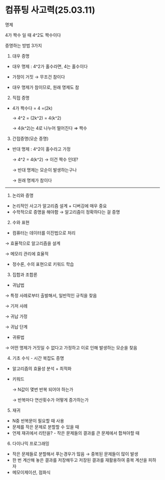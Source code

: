 # 컴퓨팅 사고력(25.03.11)

명제

4가 짝수 일 때 4^2도 짝수이다

증명하는 방법 3가지

1. 대우 증명
- 대우 명제 : 4^2가 홀수라면, 4는 홀수이다

 - 가정이 거짓 → 무조건 참이다

 - 대우 명제가 참이므로, 원래 명제도 참

2. 직접 증명
- 4가 짝수다 = 4 =(2k)

  → 4^2 = (2k^2) = 4(k^2)

  → 4(k^2)는 4로 나누어 떨어진다 ⇒ 짝수

3. 간접증명(모순 증명)
- 반대 명제 : 4^2이 홀수라고 가정

  → 4^2 = 4(k^2) → 이건 짝수 인데?

  → 반대 명제는 모순이 발생하는구나

  → 원래 명제가 참이다

---

1. 논리와 증명
- 논리적인 사고가 알고리즘 설계 + 디버깅에 매우 중요
- 수학적으로 증명을 해야함 → 알고리즘이 정확하다는 걸 증명

2. 수와 표현
- 컴퓨터는 데이터를 이진법으로 처리

→ 효율적으로 알고리즘을 설계

→ 메모리 관리에 효율적

- 정수론, 수의 표현으로 키워드 학습

3. 집합과 조합론
- 귀납법

→ 특정 사례로부터 출발해서, 일반적인 규칙을 찾음

→ 기저 사례

→ 귀납 가정

→ 귀납 단계

- 귀류법

→ 어떤 명제가 거짓일 수 없다고 가정하고 이로 인해 발생하는 모순을 찾음

4. 기초 수식 - 시간 복잡도 증명
- 알고리즘의 효율성 분석 + 최적화
- 키워드

  → N값이 몇번 반복 되어야 하는가

  → 반복마다 연산횟수가 어떻게 증가하는가

5. 재귀
- N중 반복문이 필요할 때 사용
- 문제를 작은 문제로 분할할 수 있을 때
- 언제 재귀에서 리턴을? - 작은 문제들의 결과를 큰 문제에서 합쳐야할 때

6. 다이나믹 프로그래밍
- 작은 문제들로 분할해서 푸는경우가 많음 → 중복된 문제들이 많이 발생
- 한 번 계산해 놓은 결과를 저장해두고 저장된 결과를 재활용하여 중복 계산을 피하자
- 메모이제이션, 점화식